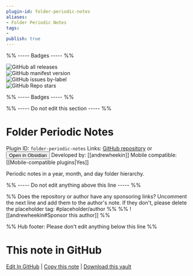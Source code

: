 ```yaml
---
plugin-id: folder-periodic-notes
aliases:
- Folder Periodic Notes
tags: 
- 
publish: true
---
```


%% ----- Badges ----- %%

![GitHub all releases](https://img.shields.io/github/downloads/andrewheekin/obsidian-folder-periodic-notes/total?color=573E7A&logo=github&style=for-the-badge)   
![GitHub manifest version](https://img.shields.io/github/manifest-json/v/andrewheekin/obsidian-folder-periodic-notes?color=573E7A&logo=github&style=for-the-badge)   
![GitHub issues by-label](https://img.shields.io/github/issues/andrewheekin/obsidian-folder-periodic-notes/help%20wanted?color=573E7A&logo=github&style=for-the-badge)   
![GitHub Repo stars](https://img.shields.io/github/stars/andrewheekin/obsidian-folder-periodic-notes?color=573E7A&logo=github&style=for-the-badge)

%% ----- Badges ----- %%

%% ----- Do not edit this section ----- %%

# Folder Periodic Notes

Plugin ID: `folder-periodic-notes`
Links: [GitHub repository](https://github.com/andrewheekin/obsidian-folder-periodic-notes) or [<button id=HH>Open in Obsidian</button>](obsidian://show-plugin?id=folder-periodic-notes)
Developed by: [[andrewheekin]]
Mobile compatible: [[Mobile-compatible plugins|Yes]]

Periodic notes in a year, month, and day folder hierarchy.

%% ----- Do not edit anything above this line ----- %% 

%% Does the repository or author have any sponsoring links? Uncomment the next line and add them to the author's note. If they don't, please delete the placeholder tag: #placeholder/author %%
%% ![[andrewheekin#Sponsor this author]] %%

%% Hub footer: Please don't edit anything below this line %%

# This note in GitHub

<span class="git-footer">[Edit In GitHub](https://github.dev/obsidian-community/obsidian-hub/blob/main/02%20-%20Community%20Expansions/02.05%20All%20Community%20Expansions/Plugins/folder-periodic-notes.md "git-hub-edit-note") | [Copy this note](https://raw.githubusercontent.com/obsidian-community/obsidian-hub/main/02%20-%20Community%20Expansions/02.05%20All%20Community%20Expansions/Plugins/folder-periodic-notes.md "git-hub-copy-note") | [Download this vault](https://github.com/obsidian-community/obsidian-hub/archive/refs/heads/main.zip "git-hub-download-vault") </span>
